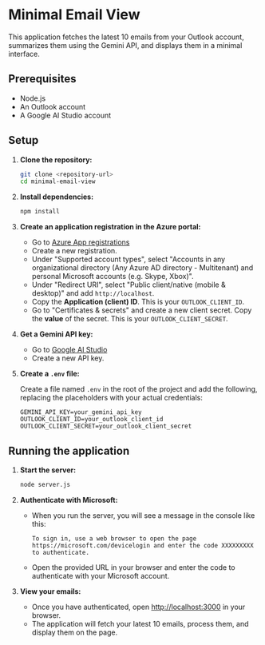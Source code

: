 # Minimal Email View

This application fetches the latest 10 emails from your Outlook account, summarizes them using the Gemini API, and displays them in a minimal interface.

## Prerequisites

- Node.js
- An Outlook account
- A Google AI Studio account

## Setup

1.  **Clone the repository:**

    ```bash
    git clone <repository-url>
    cd minimal-email-view
    ```

2.  **Install dependencies:**

    ```bash
    npm install
    ```

3.  **Create an application registration in the Azure portal:**

    -   Go to [Azure App registrations](https://portal.azure.com/#blade/Microsoft_AAD_RegisteredApps/ApplicationsListBlade)
    -   Create a new registration.
    -   Under "Supported account types", select "Accounts in any organizational directory (Any Azure AD directory - Multitenant) and personal Microsoft accounts (e.g. Skype, Xbox)".
    -   Under "Redirect URI", select "Public client/native (mobile & desktop)" and add `http://localhost`.
    -   Copy the **Application (client) ID**. This is your `OUTLOOK_CLIENT_ID`.
    -   Go to "Certificates & secrets" and create a new client secret. Copy the **value** of the secret. This is your `OUTLOOK_CLIENT_SECRET`.

4.  **Get a Gemini API key:**

    -   Go to [Google AI Studio](https://aistudio.google.com/)
    -   Create a new API key.

5.  **Create a `.env` file:**

    Create a file named `.env` in the root of the project and add the following, replacing the placeholders with your actual credentials:

    ```
    GEMINI_API_KEY=your_gemini_api_key
    OUTLOOK_CLIENT_ID=your_outlook_client_id
    OUTLOOK_CLIENT_SECRET=your_outlook_client_secret
    ```

## Running the application

1.  **Start the server:**

    ```bash
    node server.js
    ```

2.  **Authenticate with Microsoft:**

    -   When you run the server, you will see a message in the console like this:

        ```
        To sign in, use a web browser to open the page https://microsoft.com/devicelogin and enter the code XXXXXXXXX to authenticate.
        ```

    -   Open the provided URL in your browser and enter the code to authenticate with your Microsoft account.

3.  **View your emails:**

    -   Once you have authenticated, open [http://localhost:3000](http://localhost:3000) in your browser.
    -   The application will fetch your latest 10 emails, process them, and display them on the page.
